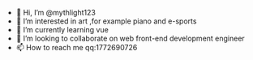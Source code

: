 - 👋 Hi, I’m @mythlight123
- 👀 I’m interested in art ,for example piano and e-sports
- 🌱 I’m currently learning vue
- 💞️ I’m looking to collaborate on web front-end development engineer
- 📫 How to reach me qq:1772690726

<!---
mythlight123/mythlight123 is a ✨ special ✨ repository because its `README.md` (this file) appears on your GitHub profile.
You can click the Preview link to take a look at your changes.
--->

